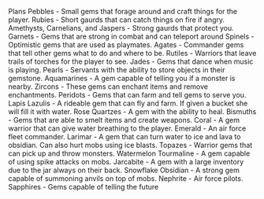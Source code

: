 Plans
Pebbles - Small gems that forage around and craft things for the player.
Rubies - Short gaurds that can catch things on fire if angry. 
Amethysts, Carnelians, and Jaspers - Strong gaurds that protect you.
Garnets - Gems that are strong in combat and can teleport around
Spinels - Optimistic gems that are used as playmates.
Agates - Commander gems that tell other gems what to do and where to be.
Rutiles - Warriors that leave trails of torches for the player to see.
Jades - Gems that dance when music is playing.
Pearls - Servants with the ability to store objects in their gemstone.
Aquamarines - A gem capable of telling you if a monster is nearby.
Zircons - These gems can enchant items and remove enchantments.
Peridots - Gems that can farm and tell gems to serve you.
Lapis Lazulis - A rideable gem that can fly and farm. If given a bucket she will fill it with water.
Rose Quartzes - A gem with the ability to heal.
Bismuths - Gems that are able to smelt items and create weapons.
Coral - A gem warrior that can give water breathing to the player.
Emerald - An air force fleet commander.
Larimar - A gem that can turn water to ice and lava to obsidian. Can also hurt mobs using ice blasts.
Topazes - Warrior gems that can pick up and throw monsters.
Watermelon Tourmaline - A gem capable of using spike attacks on mobs.
Jarcabite - A gem with a large inventory due to the jar always on their back.
Snowflake Obsidian - A strong gem capable of summoning anvils on top of mobs.
Nephrite - Air force pilots.
Sapphires - Gems capable of telling the future
